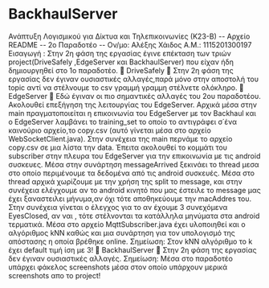 # BackhaulServer
Ανάπτυξη Λογισμικού για Δίκτυα και Τηλεπικοινωνίες
(Κ23-Β)
-- Αρχείο README -- 2ο Παραδοτέο --
Ον/μο: Αλέξης Χάιδος
Α.Μ.: 1115201300197
Εισαγωγή : Στην 2η φάση της εργασίας έγινε επέκταση των τριών
project(DriveSafely ,EdgeServer και BackhaulServer) που είχαν ήδη
δημιουργηθεί στο 1ο παραδοτέο.
 DriveSafely  Στην 2η φάση της εργασίας δεν έγιναν
ουσιαστικές αλλαγές,παρά μόνο στην αποστολή του topic αντί να
στέλνουμε το csv γραμμή γραμμη στέλνετε ολόκληρο.
 EdgeServer  Εδώ έγιναν οι πιο σημαντικές αλλαγές του 2ου
παραδοτέου. Ακολουθεί επεξήγηση της λειτουργίας του
EdgeServer.
Αρχικά μέσα στην main πραγματοποιείται η επικοινωνία του
EdgeServer με τον Backhaul και ο EdgeServer λαμβάνει το
training_set το οποίο το αντιγράφει σ΄ένα καινούριο αρχείο,το
copy.csv (αυτό γίνεται μέσα στο αρχείο WebSocketClient.java).
Στην συνέχεια της main περνάμε το αρχείο copy.csv σε μια λίστα
την data. Έπειτα ακολουθεί το κομμάτι του subscriber στην
πλευρα του EdgeServer για την επικοινωνία με τις android
συσκευες. Μέσα στην συνάρτηση messageArrived ξεκινάει το
thread μεσα στο οποίο περιμένουμε τα δεδομένα από τις android
συσκευές. Μέσα στο thread αρχικά χωρίζουμε με την χρήση της
split το message, και στην συνέχεια ελέγχουμε αν το android
κινητό που μας έστειλε το message μας έχει ξαναστειλει
μήνυμα,αν όχι τότε αποθηκεύουμε την macAddres του. Στην
συνέχεια γίνεται ο έλεγχος για το αν έχουμε 3 συνεχόμενα
EyesClosed, αν ναι , τότε στέλνονται τα κατάλληλα μηνύματα στα
android τερματικά.
Μέσα στο αρχείο MqttSubscriber.java έχει υλοποιηθεί και ο
αλγόριθμος kNN καθώς και μια συνάρτηση για τον υπολογισμό
της απόστασης η οποία βρέθηκε online.
Σημείωση: Στον kNN αλγόριθμο το k έχει default τιμή ίση με 3!
 BackhaulServer  Στην 2η φάση της εργασίας δεν έγιναν
ουσιαστικές αλλαγές.
Σημείωση: Μέσα στο παραδοτέο υπάρχει φάκελος
screenshots μέσα στον οποίο υπάρχουν μερικά screenshots
απο το project!
